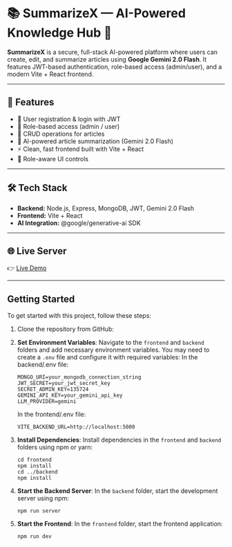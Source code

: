 # 📚 SummarizeX — AI-Powered Knowledge Hub 🚀

**SummarizeX** is a secure, full-stack AI-powered platform where users can create, edit, and summarize articles using **Google Gemini 2.0 Flash**. It features JWT-based authentication, role-based access (admin/user), and a modern Vite + React frontend.

---

## 📌 Features

- 🔐 User registration & login with JWT  
- 👥 Role-based access (admin / user)  
- 📝 CRUD operations for articles  
- 🤖 AI-powered article summarization (Gemini 2.0 Flash)  
- ⚡ Clean, fast frontend built with Vite + React  
- 🎨 Role-aware UI controls  

---

## 🛠 Tech Stack

- **Backend:** Node.js, Express, MongoDB, JWT, Gemini 2.0 Flash  
- **Frontend:** Vite + React  
- **AI Integration:** @google/generative-ai SDK  

---

## 🌐 Live Server

👉 [Live Demo](https://summarize-x-iyrx.vercel.app/)

---

## Getting Started

To get started with this project, follow these steps:

1. Clone the repository from GitHub:

2. **Set Environment Variables**: Navigate to the `frontend` and `backend` folders and add necessary environment variables. You may need to create a `.env` file and configure it with required variables:
   In the backend/.env file:

   ```
   MONGO_URI=your_mongodb_connection_string
   JWT_SECRET=your_jwt_secret_key
   SECRET_ADMIN_KEY=135724
   GEMINI_API_KEY=your_gemini_api_key
   LLM_PROVIDER=gemini
   ```

   In the frontend/.env file:

   ```
   VITE_BACKEND_URL=http://localhost:5000
   ```

3. **Install Dependencies**: Install dependencies in the `frontend` and `backend` folders using npm or yarn:

   ```
   cd frontend
   npm install
   cd ../backend
   npm install
   ```

4. **Start the Backend Server**: In the `backend` folder, start the development server using npm:

   ```
   npm run server
   ```

5. **Start the Frontend**: In the `frontend` folder, start the frontend application:

   ```
   npm run dev
   ```

